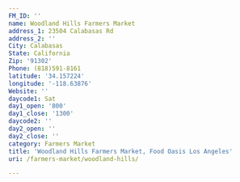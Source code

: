 ```yaml
---
FM_ID: ''
name: Woodland Hills Farmers Market
address_1: 23504 Calabasas Rd
address_2: ''
City: Calabasas
State: California
Zip: '91302'
Phone: (818)591-8161
latitude: '34.157224'
longitude: '-118.63876'
Website: ''
daycode1: Sat
day1_open: '800'
day1_close: '1300'
daycode2: ''
day2_open: ''
day2_close: ''
category: Farmers Market
title: 'Woodland Hills Farmers Market, Food Oasis Los Angeles'
uri: /farmers-market/woodland-hills/

---
```

